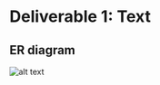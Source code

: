# Deliverable 1: Text
## ER diagram
![alt text](https://raw.githubusercontent.com/dtpett16/IS309/master/Attachements/Deliverable%201/ER-diagram.jpeg)
